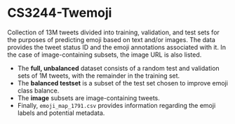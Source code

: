# CS3244-Twemoji

Collection of 13M tweets divided into training, validation, and test sets for the purposes of predicting emoji based on text and/or images. The data provides the tweet status ID and the emoji annotations associated with it. In the case of image-containing subsets, the image URL is also listed.
- The **full, unbalanced** dataset consists of a random test and validation sets of 1M tweets, with the remainder in the training set.
- The **balanced testset** is a subset of the test set chosen to improve emoji class balance.
- The **image** subsets are image-containing tweets.
- Finally, `emoji_map_1791.csv` provides information regarding the emoji labels and potential metadata.
